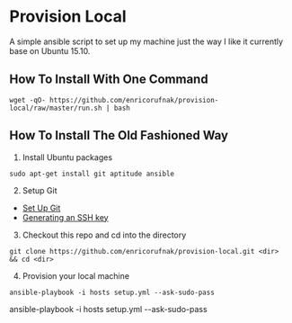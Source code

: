 Provision Local
============

A simple ansible script to set up my machine just the way I like it currently base on Ubuntu 15.10.

How To Install With One Command
-------------------------------

```
wget -qO- https://github.com/enricorufnak/provision-local/raw/master/run.sh | bash
```


How To Install The Old Fashioned Way
------------------------------------

1. Install Ubuntu packages
  ```
  sudo apt-get install git aptitude ansible
  ```
2. Setup Git
  * [Set Up Git](https://help.github.com/articles/set-up-git)
  * [Generating an SSH key](https://help.github.com/articles/generating-ssh-keys)
3.  Checkout this repo and cd into the directory
  ```
  git clone https://github.com/enricorufnak/provision-local.git <dir>
  && cd <dir>
  ```
4.  Provision your local machine
  ```
  ansible-playbook -i hosts setup.yml --ask-sudo-pass
  ```
ansible-playbook -i hosts setup.yml --ask-sudo-pass
